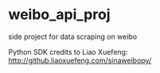 # weibo_api_proj
side project for data scraping on weibo

Python SDK credits to Liao Xuefeng: http://github.liaoxuefeng.com/sinaweibopy/
